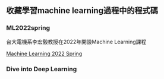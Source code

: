 ## 收藏學習machine learning過程中的程式碼
###  ML2022spring
台大電機系李宏毅教授在2022年開設Machine Learning課程

[Machine Learning 2022 Spring](https://speech.ee.ntu.edu.tw/~hylee/ml/2022-spring.php)

###  Dive into Deep Learning





